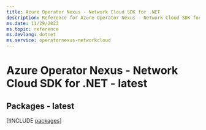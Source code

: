 ```yaml
---
title: Azure Operator Nexus - Network Cloud SDK for .NET
description: Reference for Azure Operator Nexus - Network Cloud SDK for .NET
ms.date: 11/29/2023
ms.topic: reference
ms.devlang: dotnet
ms.service: operatornexus-networkcloud
---
```

# Azure Operator Nexus - Network Cloud SDK for .NET - latest
## Packages - latest
[!INCLUDE [packages](operator-nexus---network-cloud-index.md)]